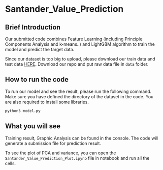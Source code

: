 # Santander_Value_Prediction

## Brief Introduction
Our submitted code combines Feature Learning (including Principle Components Analysis and k-means..) and LightGBM algorithm to train the model and predict the target data. 

Since our dataset is too big to upload, please download our train data and test data [HERE](https://drive.google.com/drive/folders/1xS0IMsJD8dm8lKYizYs1pVxsSMtC1SrX?usp=sharing). Download our repo and put raw data file in ```data``` folder.

## How to run the code
To run our model and see the result, please run the following command. Make sure you have defined the directory of the dataset in the code. You are also required to install some libraries. 

```python 
python3 model.py
```
## What you will see
Training result, Graphic Analysis can be found in the console. The code will generate a submission file for prediction result.

To see the plot of PCA and variance, you can open the ```Santander_Value_Prediction_Plot.ipynb``` file in notebook and run all the cells.

